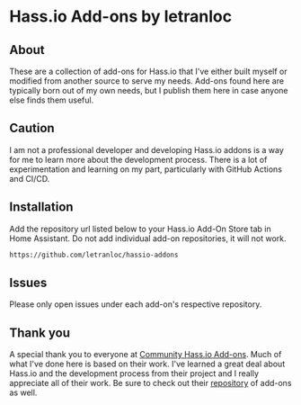 # Hass.io Add-ons by letranloc

## About

These are a collection of add-ons for Hass.io that I've either built myself or modified
from another source to serve my needs. Add-ons found here are typically born out
of my own needs, but I publish them here in case anyone else finds them useful.

## Caution

I am not a professional developer and developing Hass.io addons is a way for
me to learn more about the development process. There is a lot of experimentation
and learning on my part, particularly with GitHub Actions and CI/CD.

## Installation

Add the repository url listed below to your Hass.io Add-On Store tab in Home
Assistant. Do not add individual add-on repositories, it will not work.

```txt
https://github.com/letranloc/hassio-addons
```

## Issues

Please only open issues under each add-on's respective repository.

## Thank you

A special thank you to everyone at [Community Hass.io Add-ons][addons-community].
Much of what I've done here is based on their work. I've learned a great deal
about Hass.io and the development process from their project and I really appreciate
all of their work. Be sure to check out their [repository][community-addons-repo]
of add-ons as well.

[addons-community]: https://addons.community/
[community-addons-repo]: https://github.com/hassio-addons/repository
